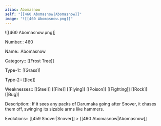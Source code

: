 ```yaml
---
alias: Abomasnow
self: "[[460 Abomasnow|Abomasnow]]"
image: "![[460 Abomasnow.png]]"
---
```


![[460 Abomasnow.png]]


Number:: 460

Name:: Abomasnow

Category:: [[Frost Tree]]

Type-1:: [[Grass]]

Type-2:: [[Ice]]

Weaknesses:: [[Steel]] [[Fire]] [[Flying]] [[Poison]] [[Fighting]] [[Rock]] [[Bug]]

Description:: If it sees any packs of Darumaka going after Snover, it chases them off, swinging its sizable arms like hammers.

Evolutions:: [[459 Snover|Snover]] > [[460 Abomasnow|Abomasnow]]